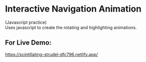 # Interactive Navigation Animation
(Javascript practice) <br/>
Uses javascript to create the rotating and highlighting animations.

## For Live Demo:
https://scintillating-strudel-dfc796.netlify.app/
